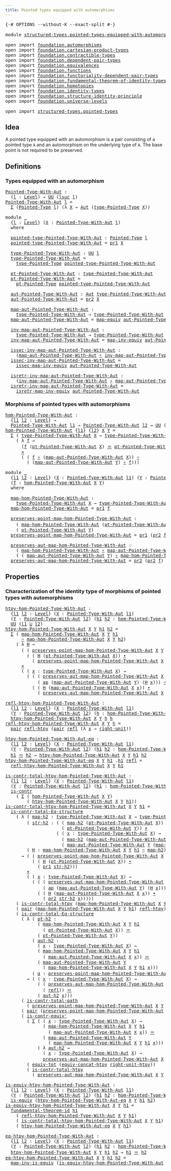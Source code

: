 ```yaml
---
title: Pointed types equipped with automorphisms
---
```


<pre class="Agda"><a id="67" class="Symbol">{-#</a> <a id="71" class="Keyword">OPTIONS</a> <a id="79" class="Pragma">--without-K</a> <a id="91" class="Pragma">--exact-split</a> <a id="105" class="Symbol">#-}</a>

<a id="110" class="Keyword">module</a> <a id="117" href="structured-types.pointed-types-equipped-with-automorphisms.html" class="Module">structured-types.pointed-types-equipped-with-automorphisms</a> <a id="176" class="Keyword">where</a>

<a id="183" class="Keyword">open</a> <a id="188" class="Keyword">import</a> <a id="195" href="foundation.automorphisms.html" class="Module">foundation.automorphisms</a>
<a id="220" class="Keyword">open</a> <a id="225" class="Keyword">import</a> <a id="232" href="foundation.cartesian-product-types.html" class="Module">foundation.cartesian-product-types</a>
<a id="267" class="Keyword">open</a> <a id="272" class="Keyword">import</a> <a id="279" href="foundation.contractible-types.html" class="Module">foundation.contractible-types</a>
<a id="309" class="Keyword">open</a> <a id="314" class="Keyword">import</a> <a id="321" href="foundation.dependent-pair-types.html" class="Module">foundation.dependent-pair-types</a>
<a id="353" class="Keyword">open</a> <a id="358" class="Keyword">import</a> <a id="365" href="foundation.equivalences.html" class="Module">foundation.equivalences</a>
<a id="389" class="Keyword">open</a> <a id="394" class="Keyword">import</a> <a id="401" href="foundation.functions.html" class="Module">foundation.functions</a>
<a id="422" class="Keyword">open</a> <a id="427" class="Keyword">import</a> <a id="434" href="foundation.functoriality-dependent-pair-types.html" class="Module">foundation.functoriality-dependent-pair-types</a>
<a id="480" class="Keyword">open</a> <a id="485" class="Keyword">import</a> <a id="492" href="foundation.fundamental-theorem-of-identity-types.html" class="Module">foundation.fundamental-theorem-of-identity-types</a>
<a id="541" class="Keyword">open</a> <a id="546" class="Keyword">import</a> <a id="553" href="foundation.homotopies.html" class="Module">foundation.homotopies</a>
<a id="575" class="Keyword">open</a> <a id="580" class="Keyword">import</a> <a id="587" href="foundation.identity-types.html" class="Module">foundation.identity-types</a>
<a id="613" class="Keyword">open</a> <a id="618" class="Keyword">import</a> <a id="625" href="foundation.structure-identity-principle.html" class="Module">foundation.structure-identity-principle</a>
<a id="665" class="Keyword">open</a> <a id="670" class="Keyword">import</a> <a id="677" href="foundation.universe-levels.html" class="Module">foundation.universe-levels</a>

<a id="705" class="Keyword">open</a> <a id="710" class="Keyword">import</a> <a id="717" href="structured-types.pointed-types.html" class="Module">structured-types.pointed-types</a>
</pre>
## Idea

A pointed type equipped with an automorphism is a pair consisting of a pointed type `A` and an automorphism on the underlying type of `A`. The base point is not required to be preserved.

## Definitions

### Types equipped with an automorphism

<pre class="Agda"><a id="Pointed-Type-With-Aut"></a><a id="1015" href="structured-types.pointed-types-equipped-with-automorphisms.html#1015" class="Function">Pointed-Type-With-Aut</a> <a id="1037" class="Symbol">:</a>
  <a id="1041" class="Symbol">(</a><a id="1042" href="structured-types.pointed-types-equipped-with-automorphisms.html#1042" class="Bound">l</a> <a id="1044" class="Symbol">:</a> <a id="1046" href="Agda.Primitive.html#597" class="Postulate">Level</a><a id="1051" class="Symbol">)</a> <a id="1053" class="Symbol">→</a> <a id="1055" href="foundation-core.universe-levels.html#235" class="Primitive">UU</a> <a id="1058" class="Symbol">(</a><a id="1059" href="Agda.Primitive.html#780" class="Primitive">lsuc</a> <a id="1064" href="structured-types.pointed-types-equipped-with-automorphisms.html#1042" class="Bound">l</a><a id="1065" class="Symbol">)</a>
<a id="1067" href="structured-types.pointed-types-equipped-with-automorphisms.html#1015" class="Function">Pointed-Type-With-Aut</a> <a id="1089" href="structured-types.pointed-types-equipped-with-automorphisms.html#1089" class="Bound">l</a> <a id="1091" class="Symbol">=</a>
  <a id="1095" href="foundation-core.dependent-pair-types.html#515" class="Record">Σ</a> <a id="1097" class="Symbol">(</a><a id="1098" href="structured-types.pointed-types.html#383" class="Function">Pointed-Type</a> <a id="1111" href="structured-types.pointed-types-equipped-with-automorphisms.html#1089" class="Bound">l</a><a id="1112" class="Symbol">)</a> <a id="1114" class="Symbol">(λ</a> <a id="1117" href="structured-types.pointed-types-equipped-with-automorphisms.html#1117" class="Bound">X</a> <a id="1119" class="Symbol">→</a> <a id="1121" href="foundation.automorphisms.html#1297" class="Function">Aut</a> <a id="1125" class="Symbol">(</a><a id="1126" href="structured-types.pointed-types.html#518" class="Function">type-Pointed-Type</a> <a id="1144" href="structured-types.pointed-types-equipped-with-automorphisms.html#1117" class="Bound">X</a><a id="1145" class="Symbol">))</a>

<a id="1149" class="Keyword">module</a> <a id="1156" href="structured-types.pointed-types-equipped-with-automorphisms.html#1156" class="Module">_</a>
  <a id="1160" class="Symbol">{</a><a id="1161" href="structured-types.pointed-types-equipped-with-automorphisms.html#1161" class="Bound">l</a> <a id="1163" class="Symbol">:</a> <a id="1165" href="Agda.Primitive.html#597" class="Postulate">Level</a><a id="1170" class="Symbol">}</a> <a id="1172" class="Symbol">(</a><a id="1173" href="structured-types.pointed-types-equipped-with-automorphisms.html#1173" class="Bound">X</a> <a id="1175" class="Symbol">:</a> <a id="1177" href="structured-types.pointed-types-equipped-with-automorphisms.html#1015" class="Function">Pointed-Type-With-Aut</a> <a id="1199" href="structured-types.pointed-types-equipped-with-automorphisms.html#1161" class="Bound">l</a><a id="1200" class="Symbol">)</a>
  <a id="1204" class="Keyword">where</a>

  <a id="1213" href="structured-types.pointed-types-equipped-with-automorphisms.html#1213" class="Function">pointed-type-Pointed-Type-With-Aut</a> <a id="1248" class="Symbol">:</a> <a id="1250" href="structured-types.pointed-types.html#383" class="Function">Pointed-Type</a> <a id="1263" href="structured-types.pointed-types-equipped-with-automorphisms.html#1161" class="Bound">l</a>
  <a id="1267" href="structured-types.pointed-types-equipped-with-automorphisms.html#1213" class="Function">pointed-type-Pointed-Type-With-Aut</a> <a id="1302" class="Symbol">=</a> <a id="1304" href="foundation-core.dependent-pair-types.html#605" class="Field">pr1</a> <a id="1308" href="structured-types.pointed-types-equipped-with-automorphisms.html#1173" class="Bound">X</a>

  <a id="1313" href="structured-types.pointed-types-equipped-with-automorphisms.html#1313" class="Function">type-Pointed-Type-With-Aut</a> <a id="1340" class="Symbol">:</a> <a id="1342" href="foundation-core.universe-levels.html#235" class="Primitive">UU</a> <a id="1345" href="structured-types.pointed-types-equipped-with-automorphisms.html#1161" class="Bound">l</a>
  <a id="1349" href="structured-types.pointed-types-equipped-with-automorphisms.html#1313" class="Function">type-Pointed-Type-With-Aut</a> <a id="1376" class="Symbol">=</a>
    <a id="1382" href="structured-types.pointed-types.html#518" class="Function">type-Pointed-Type</a> <a id="1400" href="structured-types.pointed-types-equipped-with-automorphisms.html#1213" class="Function">pointed-type-Pointed-Type-With-Aut</a>

  <a id="1438" href="structured-types.pointed-types-equipped-with-automorphisms.html#1438" class="Function">pt-Pointed-Type-With-Aut</a> <a id="1463" class="Symbol">:</a> <a id="1465" href="structured-types.pointed-types-equipped-with-automorphisms.html#1313" class="Function">type-Pointed-Type-With-Aut</a>
  <a id="1494" href="structured-types.pointed-types-equipped-with-automorphisms.html#1438" class="Function">pt-Pointed-Type-With-Aut</a> <a id="1519" class="Symbol">=</a>
    <a id="1525" href="structured-types.pointed-types.html#576" class="Function">pt-Pointed-Type</a> <a id="1541" href="structured-types.pointed-types-equipped-with-automorphisms.html#1213" class="Function">pointed-type-Pointed-Type-With-Aut</a>

  <a id="1579" href="structured-types.pointed-types-equipped-with-automorphisms.html#1579" class="Function">aut-Pointed-Type-With-Aut</a> <a id="1605" class="Symbol">:</a> <a id="1607" href="foundation.automorphisms.html#1297" class="Function">Aut</a> <a id="1611" href="structured-types.pointed-types-equipped-with-automorphisms.html#1313" class="Function">type-Pointed-Type-With-Aut</a>
  <a id="1640" href="structured-types.pointed-types-equipped-with-automorphisms.html#1579" class="Function">aut-Pointed-Type-With-Aut</a> <a id="1666" class="Symbol">=</a> <a id="1668" href="foundation-core.dependent-pair-types.html#617" class="Field">pr2</a> <a id="1672" href="structured-types.pointed-types-equipped-with-automorphisms.html#1173" class="Bound">X</a>

  <a id="1677" href="structured-types.pointed-types-equipped-with-automorphisms.html#1677" class="Function">map-aut-Pointed-Type-With-Aut</a> <a id="1707" class="Symbol">:</a>
    <a id="1713" href="structured-types.pointed-types-equipped-with-automorphisms.html#1313" class="Function">type-Pointed-Type-With-Aut</a> <a id="1740" class="Symbol">→</a> <a id="1742" href="structured-types.pointed-types-equipped-with-automorphisms.html#1313" class="Function">type-Pointed-Type-With-Aut</a>
  <a id="1771" href="structured-types.pointed-types-equipped-with-automorphisms.html#1677" class="Function">map-aut-Pointed-Type-With-Aut</a> <a id="1801" class="Symbol">=</a> <a id="1803" href="foundation-core.equivalences.html#1821" class="Function">map-equiv</a> <a id="1813" href="structured-types.pointed-types-equipped-with-automorphisms.html#1579" class="Function">aut-Pointed-Type-With-Aut</a>

  <a id="1842" href="structured-types.pointed-types-equipped-with-automorphisms.html#1842" class="Function">inv-map-aut-Pointed-Type-With-Aut</a> <a id="1876" class="Symbol">:</a>
    <a id="1882" href="structured-types.pointed-types-equipped-with-automorphisms.html#1313" class="Function">type-Pointed-Type-With-Aut</a> <a id="1909" class="Symbol">→</a> <a id="1911" href="structured-types.pointed-types-equipped-with-automorphisms.html#1313" class="Function">type-Pointed-Type-With-Aut</a>
  <a id="1940" href="structured-types.pointed-types-equipped-with-automorphisms.html#1842" class="Function">inv-map-aut-Pointed-Type-With-Aut</a> <a id="1974" class="Symbol">=</a> <a id="1976" href="foundation-core.equivalences.html#5036" class="Function">map-inv-equiv</a> <a id="1990" href="structured-types.pointed-types-equipped-with-automorphisms.html#1579" class="Function">aut-Pointed-Type-With-Aut</a>

  <a id="2019" href="structured-types.pointed-types-equipped-with-automorphisms.html#2019" class="Function">issec-inv-map-aut-Pointed-Type-With-Aut</a> <a id="2059" class="Symbol">:</a>
    <a id="2065" class="Symbol">(</a><a id="2066" href="structured-types.pointed-types-equipped-with-automorphisms.html#1677" class="Function">map-aut-Pointed-Type-With-Aut</a> <a id="2096" href="foundation-core.functions.html#420" class="Function Operator">∘</a> <a id="2098" href="structured-types.pointed-types-equipped-with-automorphisms.html#1842" class="Function">inv-map-aut-Pointed-Type-With-Aut</a><a id="2131" class="Symbol">)</a> <a id="2133" href="foundation-core.homotopies.html#627" class="Function Operator">~</a> <a id="2135" href="foundation-core.functions.html#322" class="Function">id</a>
  <a id="2140" href="structured-types.pointed-types-equipped-with-automorphisms.html#2019" class="Function">issec-inv-map-aut-Pointed-Type-With-Aut</a> <a id="2180" class="Symbol">=</a>
    <a id="2186" href="foundation-core.equivalences.html#5119" class="Function">issec-map-inv-equiv</a> <a id="2206" href="structured-types.pointed-types-equipped-with-automorphisms.html#1579" class="Function">aut-Pointed-Type-With-Aut</a>

  <a id="2235" href="structured-types.pointed-types-equipped-with-automorphisms.html#2235" class="Function">isretr-inv-map-aut-Pointed-Type-With-Aut</a> <a id="2276" class="Symbol">:</a>
    <a id="2282" class="Symbol">(</a><a id="2283" href="structured-types.pointed-types-equipped-with-automorphisms.html#1842" class="Function">inv-map-aut-Pointed-Type-With-Aut</a> <a id="2317" href="foundation-core.functions.html#420" class="Function Operator">∘</a> <a id="2319" href="structured-types.pointed-types-equipped-with-automorphisms.html#1677" class="Function">map-aut-Pointed-Type-With-Aut</a><a id="2348" class="Symbol">)</a> <a id="2350" href="foundation-core.homotopies.html#627" class="Function Operator">~</a> <a id="2352" href="foundation-core.functions.html#322" class="Function">id</a>
  <a id="2357" href="structured-types.pointed-types-equipped-with-automorphisms.html#2235" class="Function">isretr-inv-map-aut-Pointed-Type-With-Aut</a> <a id="2398" class="Symbol">=</a>
    <a id="2404" href="foundation-core.equivalences.html#5251" class="Function">isretr-map-inv-equiv</a> <a id="2425" href="structured-types.pointed-types-equipped-with-automorphisms.html#1579" class="Function">aut-Pointed-Type-With-Aut</a>
</pre>
### Morphisms of pointed types with automorphisms

<pre class="Agda"><a id="hom-Pointed-Type-With-Aut"></a><a id="2515" href="structured-types.pointed-types-equipped-with-automorphisms.html#2515" class="Function">hom-Pointed-Type-With-Aut</a> <a id="2541" class="Symbol">:</a>
  <a id="2545" class="Symbol">{</a><a id="2546" href="structured-types.pointed-types-equipped-with-automorphisms.html#2546" class="Bound">l1</a> <a id="2549" href="structured-types.pointed-types-equipped-with-automorphisms.html#2549" class="Bound">l2</a> <a id="2552" class="Symbol">:</a> <a id="2554" href="Agda.Primitive.html#597" class="Postulate">Level</a><a id="2559" class="Symbol">}</a> <a id="2561" class="Symbol">→</a>
  <a id="2565" href="structured-types.pointed-types-equipped-with-automorphisms.html#1015" class="Function">Pointed-Type-With-Aut</a> <a id="2587" href="structured-types.pointed-types-equipped-with-automorphisms.html#2546" class="Bound">l1</a> <a id="2590" class="Symbol">→</a> <a id="2592" href="structured-types.pointed-types-equipped-with-automorphisms.html#1015" class="Function">Pointed-Type-With-Aut</a> <a id="2614" href="structured-types.pointed-types-equipped-with-automorphisms.html#2549" class="Bound">l2</a> <a id="2617" class="Symbol">→</a> <a id="2619" href="foundation-core.universe-levels.html#235" class="Primitive">UU</a> <a id="2622" class="Symbol">(</a><a id="2623" href="structured-types.pointed-types-equipped-with-automorphisms.html#2546" class="Bound">l1</a> <a id="2626" href="Agda.Primitive.html#810" class="Primitive Operator">⊔</a> <a id="2628" href="structured-types.pointed-types-equipped-with-automorphisms.html#2549" class="Bound">l2</a><a id="2630" class="Symbol">)</a>
<a id="2632" href="structured-types.pointed-types-equipped-with-automorphisms.html#2515" class="Function">hom-Pointed-Type-With-Aut</a> <a id="2658" class="Symbol">{</a><a id="2659" href="structured-types.pointed-types-equipped-with-automorphisms.html#2659" class="Bound">l1</a><a id="2661" class="Symbol">}</a> <a id="2663" class="Symbol">{</a><a id="2664" href="structured-types.pointed-types-equipped-with-automorphisms.html#2664" class="Bound">l2</a><a id="2666" class="Symbol">}</a> <a id="2668" href="structured-types.pointed-types-equipped-with-automorphisms.html#2668" class="Bound">X</a> <a id="2670" href="structured-types.pointed-types-equipped-with-automorphisms.html#2670" class="Bound">Y</a> <a id="2672" class="Symbol">=</a>
  <a id="2676" href="foundation-core.dependent-pair-types.html#515" class="Record">Σ</a> <a id="2678" class="Symbol">(</a> <a id="2680" href="structured-types.pointed-types-equipped-with-automorphisms.html#1313" class="Function">type-Pointed-Type-With-Aut</a> <a id="2707" href="structured-types.pointed-types-equipped-with-automorphisms.html#2668" class="Bound">X</a> <a id="2709" class="Symbol">→</a> <a id="2711" href="structured-types.pointed-types-equipped-with-automorphisms.html#1313" class="Function">type-Pointed-Type-With-Aut</a> <a id="2738" href="structured-types.pointed-types-equipped-with-automorphisms.html#2670" class="Bound">Y</a><a id="2739" class="Symbol">)</a>
    <a id="2745" class="Symbol">(</a> <a id="2747" class="Symbol">λ</a> <a id="2749" href="structured-types.pointed-types-equipped-with-automorphisms.html#2749" class="Bound">f</a> <a id="2751" class="Symbol">→</a>
      <a id="2759" class="Symbol">(</a><a id="2760" href="structured-types.pointed-types-equipped-with-automorphisms.html#2749" class="Bound">f</a> <a id="2762" class="Symbol">(</a><a id="2763" href="structured-types.pointed-types-equipped-with-automorphisms.html#1438" class="Function">pt-Pointed-Type-With-Aut</a> <a id="2788" href="structured-types.pointed-types-equipped-with-automorphisms.html#2668" class="Bound">X</a><a id="2789" class="Symbol">)</a> <a id="2791" href="foundation-core.identity-types.html#1865" class="Function Operator">＝</a> <a id="2793" href="structured-types.pointed-types-equipped-with-automorphisms.html#1438" class="Function">pt-Pointed-Type-With-Aut</a> <a id="2818" href="structured-types.pointed-types-equipped-with-automorphisms.html#2670" class="Bound">Y</a><a id="2819" class="Symbol">)</a>
      <a id="2827" href="foundation-core.cartesian-product-types.html#590" class="Function Operator">×</a>
      <a id="2835" class="Symbol">(</a> <a id="2837" class="Symbol">(</a> <a id="2839" href="structured-types.pointed-types-equipped-with-automorphisms.html#2749" class="Bound">f</a> <a id="2841" href="foundation-core.functions.html#420" class="Function Operator">∘</a> <a id="2843" class="Symbol">(</a><a id="2844" href="structured-types.pointed-types-equipped-with-automorphisms.html#1677" class="Function">map-aut-Pointed-Type-With-Aut</a> <a id="2874" href="structured-types.pointed-types-equipped-with-automorphisms.html#2668" class="Bound">X</a><a id="2875" class="Symbol">))</a> <a id="2878" href="foundation-core.homotopies.html#627" class="Function Operator">~</a>
        <a id="2888" class="Symbol">(</a> <a id="2890" class="Symbol">(</a><a id="2891" href="structured-types.pointed-types-equipped-with-automorphisms.html#1677" class="Function">map-aut-Pointed-Type-With-Aut</a> <a id="2921" href="structured-types.pointed-types-equipped-with-automorphisms.html#2670" class="Bound">Y</a><a id="2922" class="Symbol">)</a> <a id="2924" href="foundation-core.functions.html#420" class="Function Operator">∘</a> <a id="2926" href="structured-types.pointed-types-equipped-with-automorphisms.html#2749" class="Bound">f</a><a id="2927" class="Symbol">)))</a>

<a id="2932" class="Keyword">module</a> <a id="2939" href="structured-types.pointed-types-equipped-with-automorphisms.html#2939" class="Module">_</a>
  <a id="2943" class="Symbol">{</a><a id="2944" href="structured-types.pointed-types-equipped-with-automorphisms.html#2944" class="Bound">l1</a> <a id="2947" href="structured-types.pointed-types-equipped-with-automorphisms.html#2947" class="Bound">l2</a> <a id="2950" class="Symbol">:</a> <a id="2952" href="Agda.Primitive.html#597" class="Postulate">Level</a><a id="2957" class="Symbol">}</a> <a id="2959" class="Symbol">(</a><a id="2960" href="structured-types.pointed-types-equipped-with-automorphisms.html#2960" class="Bound">X</a> <a id="2962" class="Symbol">:</a> <a id="2964" href="structured-types.pointed-types-equipped-with-automorphisms.html#1015" class="Function">Pointed-Type-With-Aut</a> <a id="2986" href="structured-types.pointed-types-equipped-with-automorphisms.html#2944" class="Bound">l1</a><a id="2988" class="Symbol">)</a> <a id="2990" class="Symbol">(</a><a id="2991" href="structured-types.pointed-types-equipped-with-automorphisms.html#2991" class="Bound">Y</a> <a id="2993" class="Symbol">:</a> <a id="2995" href="structured-types.pointed-types-equipped-with-automorphisms.html#1015" class="Function">Pointed-Type-With-Aut</a> <a id="3017" href="structured-types.pointed-types-equipped-with-automorphisms.html#2947" class="Bound">l2</a><a id="3019" class="Symbol">)</a>
  <a id="3023" class="Symbol">(</a><a id="3024" href="structured-types.pointed-types-equipped-with-automorphisms.html#3024" class="Bound">f</a> <a id="3026" class="Symbol">:</a> <a id="3028" href="structured-types.pointed-types-equipped-with-automorphisms.html#2515" class="Function">hom-Pointed-Type-With-Aut</a> <a id="3054" href="structured-types.pointed-types-equipped-with-automorphisms.html#2960" class="Bound">X</a> <a id="3056" href="structured-types.pointed-types-equipped-with-automorphisms.html#2991" class="Bound">Y</a><a id="3057" class="Symbol">)</a>
  <a id="3061" class="Keyword">where</a>

  <a id="3070" href="structured-types.pointed-types-equipped-with-automorphisms.html#3070" class="Function">map-hom-Pointed-Type-With-Aut</a> <a id="3100" class="Symbol">:</a>
    <a id="3106" href="structured-types.pointed-types-equipped-with-automorphisms.html#1313" class="Function">type-Pointed-Type-With-Aut</a> <a id="3133" href="structured-types.pointed-types-equipped-with-automorphisms.html#2960" class="Bound">X</a> <a id="3135" class="Symbol">→</a> <a id="3137" href="structured-types.pointed-types-equipped-with-automorphisms.html#1313" class="Function">type-Pointed-Type-With-Aut</a> <a id="3164" href="structured-types.pointed-types-equipped-with-automorphisms.html#2991" class="Bound">Y</a>
  <a id="3168" href="structured-types.pointed-types-equipped-with-automorphisms.html#3070" class="Function">map-hom-Pointed-Type-With-Aut</a> <a id="3198" class="Symbol">=</a> <a id="3200" href="foundation-core.dependent-pair-types.html#605" class="Field">pr1</a> <a id="3204" href="structured-types.pointed-types-equipped-with-automorphisms.html#3024" class="Bound">f</a>

  <a id="3209" href="structured-types.pointed-types-equipped-with-automorphisms.html#3209" class="Function">preserves-point-map-hom-Pointed-Type-With-Aut</a> <a id="3255" class="Symbol">:</a>
    <a id="3261" class="Symbol">(</a> <a id="3263" href="structured-types.pointed-types-equipped-with-automorphisms.html#3070" class="Function">map-hom-Pointed-Type-With-Aut</a> <a id="3293" class="Symbol">(</a><a id="3294" href="structured-types.pointed-types-equipped-with-automorphisms.html#1438" class="Function">pt-Pointed-Type-With-Aut</a> <a id="3319" href="structured-types.pointed-types-equipped-with-automorphisms.html#2960" class="Bound">X</a><a id="3320" class="Symbol">))</a> <a id="3323" href="foundation-core.identity-types.html#1865" class="Function Operator">＝</a>
    <a id="3329" class="Symbol">(</a> <a id="3331" href="structured-types.pointed-types-equipped-with-automorphisms.html#1438" class="Function">pt-Pointed-Type-With-Aut</a> <a id="3356" href="structured-types.pointed-types-equipped-with-automorphisms.html#2991" class="Bound">Y</a><a id="3357" class="Symbol">)</a>
  <a id="3361" href="structured-types.pointed-types-equipped-with-automorphisms.html#3209" class="Function">preserves-point-map-hom-Pointed-Type-With-Aut</a> <a id="3407" class="Symbol">=</a> <a id="3409" href="foundation-core.dependent-pair-types.html#605" class="Field">pr1</a> <a id="3413" class="Symbol">(</a><a id="3414" href="foundation-core.dependent-pair-types.html#617" class="Field">pr2</a> <a id="3418" href="structured-types.pointed-types-equipped-with-automorphisms.html#3024" class="Bound">f</a><a id="3419" class="Symbol">)</a>

  <a id="3424" href="structured-types.pointed-types-equipped-with-automorphisms.html#3424" class="Function">preserves-aut-map-hom-Pointed-Type-With-Aut</a> <a id="3468" class="Symbol">:</a>
    <a id="3474" class="Symbol">(</a> <a id="3476" href="structured-types.pointed-types-equipped-with-automorphisms.html#3070" class="Function">map-hom-Pointed-Type-With-Aut</a> <a id="3506" href="foundation-core.functions.html#420" class="Function Operator">∘</a> <a id="3508" href="structured-types.pointed-types-equipped-with-automorphisms.html#1677" class="Function">map-aut-Pointed-Type-With-Aut</a> <a id="3538" href="structured-types.pointed-types-equipped-with-automorphisms.html#2960" class="Bound">X</a><a id="3539" class="Symbol">)</a> <a id="3541" href="foundation-core.homotopies.html#627" class="Function Operator">~</a>
    <a id="3547" class="Symbol">(</a> <a id="3549" class="Symbol">(</a> <a id="3551" href="structured-types.pointed-types-equipped-with-automorphisms.html#1677" class="Function">map-aut-Pointed-Type-With-Aut</a> <a id="3581" href="structured-types.pointed-types-equipped-with-automorphisms.html#2991" class="Bound">Y</a><a id="3582" class="Symbol">)</a> <a id="3584" href="foundation-core.functions.html#420" class="Function Operator">∘</a> <a id="3586" href="structured-types.pointed-types-equipped-with-automorphisms.html#3070" class="Function">map-hom-Pointed-Type-With-Aut</a><a id="3615" class="Symbol">)</a>
  <a id="3619" href="structured-types.pointed-types-equipped-with-automorphisms.html#3424" class="Function">preserves-aut-map-hom-Pointed-Type-With-Aut</a> <a id="3663" class="Symbol">=</a> <a id="3665" href="foundation-core.dependent-pair-types.html#617" class="Field">pr2</a> <a id="3669" class="Symbol">(</a><a id="3670" href="foundation-core.dependent-pair-types.html#617" class="Field">pr2</a> <a id="3674" href="structured-types.pointed-types-equipped-with-automorphisms.html#3024" class="Bound">f</a><a id="3675" class="Symbol">)</a>
</pre>
## Properties

### Characterization of the identity type of morphisms of pointed types with automorphisms

<pre class="Agda"><a id="htpy-hom-Pointed-Type-With-Aut"></a><a id="3797" href="structured-types.pointed-types-equipped-with-automorphisms.html#3797" class="Function">htpy-hom-Pointed-Type-With-Aut</a> <a id="3828" class="Symbol">:</a>
  <a id="3832" class="Symbol">{</a><a id="3833" href="structured-types.pointed-types-equipped-with-automorphisms.html#3833" class="Bound">l1</a> <a id="3836" href="structured-types.pointed-types-equipped-with-automorphisms.html#3836" class="Bound">l2</a> <a id="3839" class="Symbol">:</a> <a id="3841" href="Agda.Primitive.html#597" class="Postulate">Level</a><a id="3846" class="Symbol">}</a> <a id="3848" class="Symbol">(</a><a id="3849" href="structured-types.pointed-types-equipped-with-automorphisms.html#3849" class="Bound">X</a> <a id="3851" class="Symbol">:</a> <a id="3853" href="structured-types.pointed-types-equipped-with-automorphisms.html#1015" class="Function">Pointed-Type-With-Aut</a> <a id="3875" href="structured-types.pointed-types-equipped-with-automorphisms.html#3833" class="Bound">l1</a><a id="3877" class="Symbol">)</a>
  <a id="3881" class="Symbol">(</a><a id="3882" href="structured-types.pointed-types-equipped-with-automorphisms.html#3882" class="Bound">Y</a> <a id="3884" class="Symbol">:</a> <a id="3886" href="structured-types.pointed-types-equipped-with-automorphisms.html#1015" class="Function">Pointed-Type-With-Aut</a> <a id="3908" href="structured-types.pointed-types-equipped-with-automorphisms.html#3836" class="Bound">l2</a><a id="3910" class="Symbol">)</a> <a id="3912" class="Symbol">(</a><a id="3913" href="structured-types.pointed-types-equipped-with-automorphisms.html#3913" class="Bound">h1</a> <a id="3916" href="structured-types.pointed-types-equipped-with-automorphisms.html#3916" class="Bound">h2</a> <a id="3919" class="Symbol">:</a> <a id="3921" href="structured-types.pointed-types-equipped-with-automorphisms.html#2515" class="Function">hom-Pointed-Type-With-Aut</a> <a id="3947" href="structured-types.pointed-types-equipped-with-automorphisms.html#3849" class="Bound">X</a> <a id="3949" href="structured-types.pointed-types-equipped-with-automorphisms.html#3882" class="Bound">Y</a><a id="3950" class="Symbol">)</a> <a id="3952" class="Symbol">→</a>
  <a id="3956" href="foundation-core.universe-levels.html#235" class="Primitive">UU</a> <a id="3959" class="Symbol">(</a><a id="3960" href="structured-types.pointed-types-equipped-with-automorphisms.html#3833" class="Bound">l1</a> <a id="3963" href="Agda.Primitive.html#810" class="Primitive Operator">⊔</a> <a id="3965" href="structured-types.pointed-types-equipped-with-automorphisms.html#3836" class="Bound">l2</a><a id="3967" class="Symbol">)</a>
<a id="3969" href="structured-types.pointed-types-equipped-with-automorphisms.html#3797" class="Function">htpy-hom-Pointed-Type-With-Aut</a> <a id="4000" href="structured-types.pointed-types-equipped-with-automorphisms.html#4000" class="Bound">X</a> <a id="4002" href="structured-types.pointed-types-equipped-with-automorphisms.html#4002" class="Bound">Y</a> <a id="4004" href="structured-types.pointed-types-equipped-with-automorphisms.html#4004" class="Bound">h1</a> <a id="4007" href="structured-types.pointed-types-equipped-with-automorphisms.html#4007" class="Bound">h2</a> <a id="4010" class="Symbol">=</a>
  <a id="4014" href="foundation-core.dependent-pair-types.html#515" class="Record">Σ</a> <a id="4016" class="Symbol">(</a> <a id="4018" href="structured-types.pointed-types-equipped-with-automorphisms.html#3070" class="Function">map-hom-Pointed-Type-With-Aut</a> <a id="4048" href="structured-types.pointed-types-equipped-with-automorphisms.html#4000" class="Bound">X</a> <a id="4050" href="structured-types.pointed-types-equipped-with-automorphisms.html#4002" class="Bound">Y</a> <a id="4052" href="structured-types.pointed-types-equipped-with-automorphisms.html#4004" class="Bound">h1</a>
      <a id="4061" href="foundation-core.homotopies.html#627" class="Function Operator">~</a> <a id="4063" href="structured-types.pointed-types-equipped-with-automorphisms.html#3070" class="Function">map-hom-Pointed-Type-With-Aut</a> <a id="4093" href="structured-types.pointed-types-equipped-with-automorphisms.html#4000" class="Bound">X</a> <a id="4095" href="structured-types.pointed-types-equipped-with-automorphisms.html#4002" class="Bound">Y</a> <a id="4097" href="structured-types.pointed-types-equipped-with-automorphisms.html#4007" class="Bound">h2</a><a id="4099" class="Symbol">)</a>
    <a id="4105" class="Symbol">(</a> <a id="4107" class="Symbol">λ</a> <a id="4109" href="structured-types.pointed-types-equipped-with-automorphisms.html#4109" class="Bound">H</a> <a id="4111" class="Symbol">→</a>
      <a id="4119" class="Symbol">(</a> <a id="4121" class="Symbol">(</a> <a id="4123" href="structured-types.pointed-types-equipped-with-automorphisms.html#3209" class="Function">preserves-point-map-hom-Pointed-Type-With-Aut</a> <a id="4169" href="structured-types.pointed-types-equipped-with-automorphisms.html#4000" class="Bound">X</a> <a id="4171" href="structured-types.pointed-types-equipped-with-automorphisms.html#4002" class="Bound">Y</a> <a id="4173" href="structured-types.pointed-types-equipped-with-automorphisms.html#4004" class="Bound">h1</a><a id="4175" class="Symbol">)</a> <a id="4177" href="foundation-core.identity-types.html#1865" class="Function Operator">＝</a>
        <a id="4187" class="Symbol">(</a> <a id="4189" class="Symbol">(</a> <a id="4191" href="structured-types.pointed-types-equipped-with-automorphisms.html#4109" class="Bound">H</a> <a id="4193" class="Symbol">(</a><a id="4194" href="structured-types.pointed-types-equipped-with-automorphisms.html#1438" class="Function">pt-Pointed-Type-With-Aut</a> <a id="4219" href="structured-types.pointed-types-equipped-with-automorphisms.html#4000" class="Bound">X</a><a id="4220" class="Symbol">))</a> <a id="4223" href="foundation-core.identity-types.html#2425" class="Function Operator">∙</a>
          <a id="4235" class="Symbol">(</a> <a id="4237" href="structured-types.pointed-types-equipped-with-automorphisms.html#3209" class="Function">preserves-point-map-hom-Pointed-Type-With-Aut</a> <a id="4283" href="structured-types.pointed-types-equipped-with-automorphisms.html#4000" class="Bound">X</a> <a id="4285" href="structured-types.pointed-types-equipped-with-automorphisms.html#4002" class="Bound">Y</a> <a id="4287" href="structured-types.pointed-types-equipped-with-automorphisms.html#4007" class="Bound">h2</a><a id="4289" class="Symbol">)))</a>
      <a id="4299" href="foundation-core.cartesian-product-types.html#590" class="Function Operator">×</a>
      <a id="4307" class="Symbol">(</a> <a id="4309" class="Symbol">(</a> <a id="4311" href="structured-types.pointed-types-equipped-with-automorphisms.html#4311" class="Bound">x</a> <a id="4313" class="Symbol">:</a> <a id="4315" href="structured-types.pointed-types-equipped-with-automorphisms.html#1313" class="Function">type-Pointed-Type-With-Aut</a> <a id="4342" href="structured-types.pointed-types-equipped-with-automorphisms.html#4000" class="Bound">X</a><a id="4343" class="Symbol">)</a> <a id="4345" class="Symbol">→</a>
        <a id="4355" class="Symbol">(</a> <a id="4357" class="Symbol">(</a> <a id="4359" class="Symbol">(</a> <a id="4361" href="structured-types.pointed-types-equipped-with-automorphisms.html#3424" class="Function">preserves-aut-map-hom-Pointed-Type-With-Aut</a> <a id="4405" href="structured-types.pointed-types-equipped-with-automorphisms.html#4000" class="Bound">X</a> <a id="4407" href="structured-types.pointed-types-equipped-with-automorphisms.html#4002" class="Bound">Y</a> <a id="4409" href="structured-types.pointed-types-equipped-with-automorphisms.html#4004" class="Bound">h1</a> <a id="4412" href="structured-types.pointed-types-equipped-with-automorphisms.html#4311" class="Bound">x</a><a id="4413" class="Symbol">)</a> <a id="4415" href="foundation-core.identity-types.html#2425" class="Function Operator">∙</a>
            <a id="4429" class="Symbol">(</a> <a id="4431" href="foundation-core.identity-types.html#4003" class="Function">ap</a> <a id="4434" class="Symbol">(</a><a id="4435" href="structured-types.pointed-types-equipped-with-automorphisms.html#1677" class="Function">map-aut-Pointed-Type-With-Aut</a> <a id="4465" href="structured-types.pointed-types-equipped-with-automorphisms.html#4002" class="Bound">Y</a><a id="4466" class="Symbol">)</a> <a id="4468" class="Symbol">(</a><a id="4469" href="structured-types.pointed-types-equipped-with-automorphisms.html#4109" class="Bound">H</a> <a id="4471" href="structured-types.pointed-types-equipped-with-automorphisms.html#4311" class="Bound">x</a><a id="4472" class="Symbol">)))</a> <a id="4476" href="foundation-core.identity-types.html#1865" class="Function Operator">＝</a>
          <a id="4488" class="Symbol">(</a> <a id="4490" class="Symbol">(</a> <a id="4492" href="structured-types.pointed-types-equipped-with-automorphisms.html#4109" class="Bound">H</a> <a id="4494" class="Symbol">(</a><a id="4495" href="structured-types.pointed-types-equipped-with-automorphisms.html#1677" class="Function">map-aut-Pointed-Type-With-Aut</a> <a id="4525" href="structured-types.pointed-types-equipped-with-automorphisms.html#4000" class="Bound">X</a> <a id="4527" href="structured-types.pointed-types-equipped-with-automorphisms.html#4311" class="Bound">x</a><a id="4528" class="Symbol">))</a> <a id="4531" href="foundation-core.identity-types.html#2425" class="Function Operator">∙</a>
            <a id="4545" class="Symbol">(</a> <a id="4547" href="structured-types.pointed-types-equipped-with-automorphisms.html#3424" class="Function">preserves-aut-map-hom-Pointed-Type-With-Aut</a> <a id="4591" href="structured-types.pointed-types-equipped-with-automorphisms.html#4000" class="Bound">X</a> <a id="4593" href="structured-types.pointed-types-equipped-with-automorphisms.html#4002" class="Bound">Y</a> <a id="4595" href="structured-types.pointed-types-equipped-with-automorphisms.html#4007" class="Bound">h2</a> <a id="4598" href="structured-types.pointed-types-equipped-with-automorphisms.html#4311" class="Bound">x</a><a id="4599" class="Symbol">)))))</a>

<a id="refl-htpy-hom-Pointed-Type-With-Aut"></a><a id="4606" href="structured-types.pointed-types-equipped-with-automorphisms.html#4606" class="Function">refl-htpy-hom-Pointed-Type-With-Aut</a> <a id="4642" class="Symbol">:</a>
  <a id="4646" class="Symbol">{</a><a id="4647" href="structured-types.pointed-types-equipped-with-automorphisms.html#4647" class="Bound">l1</a> <a id="4650" href="structured-types.pointed-types-equipped-with-automorphisms.html#4650" class="Bound">l2</a> <a id="4653" class="Symbol">:</a> <a id="4655" href="Agda.Primitive.html#597" class="Postulate">Level</a><a id="4660" class="Symbol">}</a> <a id="4662" class="Symbol">(</a><a id="4663" href="structured-types.pointed-types-equipped-with-automorphisms.html#4663" class="Bound">X</a> <a id="4665" class="Symbol">:</a> <a id="4667" href="structured-types.pointed-types-equipped-with-automorphisms.html#1015" class="Function">Pointed-Type-With-Aut</a> <a id="4689" href="structured-types.pointed-types-equipped-with-automorphisms.html#4647" class="Bound">l1</a><a id="4691" class="Symbol">)</a>
  <a id="4695" class="Symbol">(</a><a id="4696" href="structured-types.pointed-types-equipped-with-automorphisms.html#4696" class="Bound">Y</a> <a id="4698" class="Symbol">:</a> <a id="4700" href="structured-types.pointed-types-equipped-with-automorphisms.html#1015" class="Function">Pointed-Type-With-Aut</a> <a id="4722" href="structured-types.pointed-types-equipped-with-automorphisms.html#4650" class="Bound">l2</a><a id="4724" class="Symbol">)</a> <a id="4726" class="Symbol">(</a><a id="4727" href="structured-types.pointed-types-equipped-with-automorphisms.html#4727" class="Bound">h</a> <a id="4729" class="Symbol">:</a> <a id="4731" href="structured-types.pointed-types-equipped-with-automorphisms.html#2515" class="Function">hom-Pointed-Type-With-Aut</a> <a id="4757" href="structured-types.pointed-types-equipped-with-automorphisms.html#4663" class="Bound">X</a> <a id="4759" href="structured-types.pointed-types-equipped-with-automorphisms.html#4696" class="Bound">Y</a><a id="4760" class="Symbol">)</a> <a id="4762" class="Symbol">→</a>
  <a id="4766" href="structured-types.pointed-types-equipped-with-automorphisms.html#3797" class="Function">htpy-hom-Pointed-Type-With-Aut</a> <a id="4797" href="structured-types.pointed-types-equipped-with-automorphisms.html#4663" class="Bound">X</a> <a id="4799" href="structured-types.pointed-types-equipped-with-automorphisms.html#4696" class="Bound">Y</a> <a id="4801" href="structured-types.pointed-types-equipped-with-automorphisms.html#4727" class="Bound">h</a> <a id="4803" href="structured-types.pointed-types-equipped-with-automorphisms.html#4727" class="Bound">h</a>
<a id="4805" href="structured-types.pointed-types-equipped-with-automorphisms.html#4606" class="Function">refl-htpy-hom-Pointed-Type-With-Aut</a> <a id="4841" href="structured-types.pointed-types-equipped-with-automorphisms.html#4841" class="Bound">X</a> <a id="4843" href="structured-types.pointed-types-equipped-with-automorphisms.html#4843" class="Bound">Y</a> <a id="4845" href="structured-types.pointed-types-equipped-with-automorphisms.html#4845" class="Bound">h</a> <a id="4847" class="Symbol">=</a>
  <a id="4851" href="foundation-core.dependent-pair-types.html#588" class="InductiveConstructor">pair</a> <a id="4856" href="foundation-core.homotopies.html#741" class="Function">refl-htpy</a> <a id="4866" class="Symbol">(</a><a id="4867" href="foundation-core.dependent-pair-types.html#588" class="InductiveConstructor">pair</a> <a id="4872" href="foundation-core.identity-types.html#1820" class="InductiveConstructor">refl</a> <a id="4877" class="Symbol">(λ</a> <a id="4880" href="structured-types.pointed-types-equipped-with-automorphisms.html#4880" class="Bound">x</a> <a id="4882" class="Symbol">→</a> <a id="4884" href="foundation-core.identity-types.html#3074" class="Function">right-unit</a><a id="4894" class="Symbol">))</a>

<a id="htpy-hom-Pointed-Type-With-Aut-eq"></a><a id="4898" href="structured-types.pointed-types-equipped-with-automorphisms.html#4898" class="Function">htpy-hom-Pointed-Type-With-Aut-eq</a> <a id="4932" class="Symbol">:</a>
  <a id="4936" class="Symbol">{</a><a id="4937" href="structured-types.pointed-types-equipped-with-automorphisms.html#4937" class="Bound">l1</a> <a id="4940" href="structured-types.pointed-types-equipped-with-automorphisms.html#4940" class="Bound">l2</a> <a id="4943" class="Symbol">:</a> <a id="4945" href="Agda.Primitive.html#597" class="Postulate">Level</a><a id="4950" class="Symbol">}</a> <a id="4952" class="Symbol">(</a><a id="4953" href="structured-types.pointed-types-equipped-with-automorphisms.html#4953" class="Bound">X</a> <a id="4955" class="Symbol">:</a> <a id="4957" href="structured-types.pointed-types-equipped-with-automorphisms.html#1015" class="Function">Pointed-Type-With-Aut</a> <a id="4979" href="structured-types.pointed-types-equipped-with-automorphisms.html#4937" class="Bound">l1</a><a id="4981" class="Symbol">)</a>
  <a id="4985" class="Symbol">(</a><a id="4986" href="structured-types.pointed-types-equipped-with-automorphisms.html#4986" class="Bound">Y</a> <a id="4988" class="Symbol">:</a> <a id="4990" href="structured-types.pointed-types-equipped-with-automorphisms.html#1015" class="Function">Pointed-Type-With-Aut</a> <a id="5012" href="structured-types.pointed-types-equipped-with-automorphisms.html#4940" class="Bound">l2</a><a id="5014" class="Symbol">)</a> <a id="5016" class="Symbol">(</a><a id="5017" href="structured-types.pointed-types-equipped-with-automorphisms.html#5017" class="Bound">h1</a> <a id="5020" href="structured-types.pointed-types-equipped-with-automorphisms.html#5020" class="Bound">h2</a> <a id="5023" class="Symbol">:</a> <a id="5025" href="structured-types.pointed-types-equipped-with-automorphisms.html#2515" class="Function">hom-Pointed-Type-With-Aut</a> <a id="5051" href="structured-types.pointed-types-equipped-with-automorphisms.html#4953" class="Bound">X</a> <a id="5053" href="structured-types.pointed-types-equipped-with-automorphisms.html#4986" class="Bound">Y</a><a id="5054" class="Symbol">)</a> <a id="5056" class="Symbol">→</a>
  <a id="5060" href="structured-types.pointed-types-equipped-with-automorphisms.html#5017" class="Bound">h1</a> <a id="5063" href="foundation-core.identity-types.html#1865" class="Function Operator">＝</a> <a id="5065" href="structured-types.pointed-types-equipped-with-automorphisms.html#5020" class="Bound">h2</a> <a id="5068" class="Symbol">→</a> <a id="5070" href="structured-types.pointed-types-equipped-with-automorphisms.html#3797" class="Function">htpy-hom-Pointed-Type-With-Aut</a> <a id="5101" href="structured-types.pointed-types-equipped-with-automorphisms.html#4953" class="Bound">X</a> <a id="5103" href="structured-types.pointed-types-equipped-with-automorphisms.html#4986" class="Bound">Y</a> <a id="5105" href="structured-types.pointed-types-equipped-with-automorphisms.html#5017" class="Bound">h1</a> <a id="5108" href="structured-types.pointed-types-equipped-with-automorphisms.html#5020" class="Bound">h2</a>
<a id="5111" href="structured-types.pointed-types-equipped-with-automorphisms.html#4898" class="Function">htpy-hom-Pointed-Type-With-Aut-eq</a> <a id="5145" href="structured-types.pointed-types-equipped-with-automorphisms.html#5145" class="Bound">X</a> <a id="5147" href="structured-types.pointed-types-equipped-with-automorphisms.html#5147" class="Bound">Y</a> <a id="5149" href="structured-types.pointed-types-equipped-with-automorphisms.html#5149" class="Bound">h1</a> <a id="5152" class="DottedPattern Symbol">.</a><a id="5153" href="structured-types.pointed-types-equipped-with-automorphisms.html#5149" class="DottedPattern Bound">h1</a> <a id="5156" href="foundation-core.identity-types.html#1820" class="InductiveConstructor">refl</a> <a id="5161" class="Symbol">=</a>
  <a id="5165" href="structured-types.pointed-types-equipped-with-automorphisms.html#4606" class="Function">refl-htpy-hom-Pointed-Type-With-Aut</a> <a id="5201" href="structured-types.pointed-types-equipped-with-automorphisms.html#5145" class="Bound">X</a> <a id="5203" href="structured-types.pointed-types-equipped-with-automorphisms.html#5147" class="Bound">Y</a> <a id="5205" href="structured-types.pointed-types-equipped-with-automorphisms.html#5149" class="Bound">h1</a>

<a id="is-contr-total-htpy-hom-Pointed-Type-With-Aut"></a><a id="5209" href="structured-types.pointed-types-equipped-with-automorphisms.html#5209" class="Function">is-contr-total-htpy-hom-Pointed-Type-With-Aut</a> <a id="5255" class="Symbol">:</a>
  <a id="5259" class="Symbol">{</a><a id="5260" href="structured-types.pointed-types-equipped-with-automorphisms.html#5260" class="Bound">l1</a> <a id="5263" href="structured-types.pointed-types-equipped-with-automorphisms.html#5263" class="Bound">l2</a> <a id="5266" class="Symbol">:</a> <a id="5268" href="Agda.Primitive.html#597" class="Postulate">Level</a><a id="5273" class="Symbol">}</a> <a id="5275" class="Symbol">(</a><a id="5276" href="structured-types.pointed-types-equipped-with-automorphisms.html#5276" class="Bound">X</a> <a id="5278" class="Symbol">:</a> <a id="5280" href="structured-types.pointed-types-equipped-with-automorphisms.html#1015" class="Function">Pointed-Type-With-Aut</a> <a id="5302" href="structured-types.pointed-types-equipped-with-automorphisms.html#5260" class="Bound">l1</a><a id="5304" class="Symbol">)</a>
  <a id="5308" class="Symbol">(</a><a id="5309" href="structured-types.pointed-types-equipped-with-automorphisms.html#5309" class="Bound">Y</a> <a id="5311" class="Symbol">:</a> <a id="5313" href="structured-types.pointed-types-equipped-with-automorphisms.html#1015" class="Function">Pointed-Type-With-Aut</a> <a id="5335" href="structured-types.pointed-types-equipped-with-automorphisms.html#5263" class="Bound">l2</a><a id="5337" class="Symbol">)</a> <a id="5339" class="Symbol">(</a><a id="5340" href="structured-types.pointed-types-equipped-with-automorphisms.html#5340" class="Bound">h1</a> <a id="5343" class="Symbol">:</a> <a id="5345" href="structured-types.pointed-types-equipped-with-automorphisms.html#2515" class="Function">hom-Pointed-Type-With-Aut</a> <a id="5371" href="structured-types.pointed-types-equipped-with-automorphisms.html#5276" class="Bound">X</a> <a id="5373" href="structured-types.pointed-types-equipped-with-automorphisms.html#5309" class="Bound">Y</a><a id="5374" class="Symbol">)</a> <a id="5376" class="Symbol">→</a>
  <a id="5380" href="foundation-core.contractible-types.html#1006" class="Function">is-contr</a>
    <a id="5393" class="Symbol">(</a> <a id="5395" href="foundation-core.dependent-pair-types.html#515" class="Record">Σ</a> <a id="5397" class="Symbol">(</a> <a id="5399" href="structured-types.pointed-types-equipped-with-automorphisms.html#2515" class="Function">hom-Pointed-Type-With-Aut</a> <a id="5425" href="structured-types.pointed-types-equipped-with-automorphisms.html#5276" class="Bound">X</a> <a id="5427" href="structured-types.pointed-types-equipped-with-automorphisms.html#5309" class="Bound">Y</a><a id="5428" class="Symbol">)</a>
        <a id="5438" class="Symbol">(</a> <a id="5440" href="structured-types.pointed-types-equipped-with-automorphisms.html#3797" class="Function">htpy-hom-Pointed-Type-With-Aut</a> <a id="5471" href="structured-types.pointed-types-equipped-with-automorphisms.html#5276" class="Bound">X</a> <a id="5473" href="structured-types.pointed-types-equipped-with-automorphisms.html#5309" class="Bound">Y</a> <a id="5475" href="structured-types.pointed-types-equipped-with-automorphisms.html#5340" class="Bound">h1</a><a id="5477" class="Symbol">))</a>
<a id="5480" href="structured-types.pointed-types-equipped-with-automorphisms.html#5209" class="Function">is-contr-total-htpy-hom-Pointed-Type-With-Aut</a> <a id="5526" href="structured-types.pointed-types-equipped-with-automorphisms.html#5526" class="Bound">X</a> <a id="5528" href="structured-types.pointed-types-equipped-with-automorphisms.html#5528" class="Bound">Y</a> <a id="5530" href="structured-types.pointed-types-equipped-with-automorphisms.html#5530" class="Bound">h1</a> <a id="5533" class="Symbol">=</a>
  <a id="5537" href="foundation.structure-identity-principle.html#1355" class="Function">is-contr-total-Eq-structure</a>
    <a id="5569" class="Symbol">(</a> <a id="5571" class="Symbol">λ</a> <a id="5573" class="Symbol">(</a> <a id="5575" href="structured-types.pointed-types-equipped-with-automorphisms.html#5575" class="Bound">map-h2</a> <a id="5582" class="Symbol">:</a> <a id="5584" href="structured-types.pointed-types-equipped-with-automorphisms.html#1313" class="Function">type-Pointed-Type-With-Aut</a> <a id="5611" href="structured-types.pointed-types-equipped-with-automorphisms.html#5526" class="Bound">X</a> <a id="5613" class="Symbol">→</a> <a id="5615" href="structured-types.pointed-types-equipped-with-automorphisms.html#1313" class="Function">type-Pointed-Type-With-Aut</a> <a id="5642" href="structured-types.pointed-types-equipped-with-automorphisms.html#5528" class="Bound">Y</a><a id="5643" class="Symbol">)</a>
        <a id="5653" class="Symbol">(</a> <a id="5655" href="structured-types.pointed-types-equipped-with-automorphisms.html#5655" class="Bound">str-h2</a> <a id="5662" class="Symbol">:</a> <a id="5664" class="Symbol">(</a> <a id="5666" class="Symbol">(</a> <a id="5668" href="structured-types.pointed-types-equipped-with-automorphisms.html#5575" class="Bound">map-h2</a> <a id="5675" class="Symbol">(</a><a id="5676" href="structured-types.pointed-types-equipped-with-automorphisms.html#1438" class="Function">pt-Pointed-Type-With-Aut</a> <a id="5701" href="structured-types.pointed-types-equipped-with-automorphisms.html#5526" class="Bound">X</a><a id="5702" class="Symbol">))</a> <a id="5705" href="foundation-core.identity-types.html#1865" class="Function Operator">＝</a>
                     <a id="5728" class="Symbol">(</a> <a id="5730" href="structured-types.pointed-types-equipped-with-automorphisms.html#1438" class="Function">pt-Pointed-Type-With-Aut</a> <a id="5755" href="structured-types.pointed-types-equipped-with-automorphisms.html#5528" class="Bound">Y</a><a id="5756" class="Symbol">))</a> <a id="5759" href="foundation-core.cartesian-product-types.html#590" class="Function Operator">×</a>
                   <a id="5780" class="Symbol">(</a> <a id="5782" class="Symbol">(</a> <a id="5784" href="structured-types.pointed-types-equipped-with-automorphisms.html#5784" class="Bound">x</a> <a id="5786" class="Symbol">:</a> <a id="5788" href="structured-types.pointed-types-equipped-with-automorphisms.html#1313" class="Function">type-Pointed-Type-With-Aut</a> <a id="5815" href="structured-types.pointed-types-equipped-with-automorphisms.html#5526" class="Bound">X</a><a id="5816" class="Symbol">)</a> <a id="5818" class="Symbol">→</a>
                     <a id="5841" class="Symbol">(</a> <a id="5843" href="structured-types.pointed-types-equipped-with-automorphisms.html#5575" class="Bound">map-h2</a> <a id="5850" class="Symbol">(</a><a id="5851" href="structured-types.pointed-types-equipped-with-automorphisms.html#1677" class="Function">map-aut-Pointed-Type-With-Aut</a> <a id="5881" href="structured-types.pointed-types-equipped-with-automorphisms.html#5526" class="Bound">X</a> <a id="5883" href="structured-types.pointed-types-equipped-with-automorphisms.html#5784" class="Bound">x</a><a id="5884" class="Symbol">))</a> <a id="5887" href="foundation-core.identity-types.html#1865" class="Function Operator">＝</a>
                     <a id="5910" class="Symbol">(</a> <a id="5912" href="structured-types.pointed-types-equipped-with-automorphisms.html#1677" class="Function">map-aut-Pointed-Type-With-Aut</a> <a id="5942" href="structured-types.pointed-types-equipped-with-automorphisms.html#5528" class="Bound">Y</a> <a id="5944" class="Symbol">(</a><a id="5945" href="structured-types.pointed-types-equipped-with-automorphisms.html#5575" class="Bound">map-h2</a> <a id="5952" href="structured-types.pointed-types-equipped-with-automorphisms.html#5784" class="Bound">x</a><a id="5953" class="Symbol">))))</a>
        <a id="5966" class="Symbol">(</a> <a id="5968" href="structured-types.pointed-types-equipped-with-automorphisms.html#5968" class="Bound">H</a> <a id="5970" class="Symbol">:</a> <a id="5972" href="structured-types.pointed-types-equipped-with-automorphisms.html#3070" class="Function">map-hom-Pointed-Type-With-Aut</a> <a id="6002" href="structured-types.pointed-types-equipped-with-automorphisms.html#5526" class="Bound">X</a> <a id="6004" href="structured-types.pointed-types-equipped-with-automorphisms.html#5528" class="Bound">Y</a> <a id="6006" href="structured-types.pointed-types-equipped-with-automorphisms.html#5530" class="Bound">h1</a> <a id="6009" href="foundation-core.homotopies.html#627" class="Function Operator">~</a> <a id="6011" href="structured-types.pointed-types-equipped-with-automorphisms.html#5575" class="Bound">map-h2</a><a id="6017" class="Symbol">)</a>
      <a id="6025" class="Symbol">→</a> <a id="6027" class="Symbol">(</a> <a id="6029" class="Symbol">(</a> <a id="6031" href="structured-types.pointed-types-equipped-with-automorphisms.html#3209" class="Function">preserves-point-map-hom-Pointed-Type-With-Aut</a> <a id="6077" href="structured-types.pointed-types-equipped-with-automorphisms.html#5526" class="Bound">X</a> <a id="6079" href="structured-types.pointed-types-equipped-with-automorphisms.html#5528" class="Bound">Y</a> <a id="6081" href="structured-types.pointed-types-equipped-with-automorphisms.html#5530" class="Bound">h1</a><a id="6083" class="Symbol">)</a> <a id="6085" href="foundation-core.identity-types.html#1865" class="Function Operator">＝</a>
          <a id="6097" class="Symbol">(</a> <a id="6099" class="Symbol">(</a> <a id="6101" href="structured-types.pointed-types-equipped-with-automorphisms.html#5968" class="Bound">H</a> <a id="6103" class="Symbol">(</a><a id="6104" href="structured-types.pointed-types-equipped-with-automorphisms.html#1438" class="Function">pt-Pointed-Type-With-Aut</a> <a id="6129" href="structured-types.pointed-types-equipped-with-automorphisms.html#5526" class="Bound">X</a><a id="6130" class="Symbol">))</a> <a id="6133" href="foundation-core.identity-types.html#2425" class="Function Operator">∙</a>
            <a id="6147" class="Symbol">(</a> <a id="6149" href="foundation-core.dependent-pair-types.html#605" class="Field">pr1</a> <a id="6153" href="structured-types.pointed-types-equipped-with-automorphisms.html#5655" class="Bound">str-h2</a><a id="6159" class="Symbol">)))</a>
        <a id="6171" href="foundation-core.cartesian-product-types.html#590" class="Function Operator">×</a>
        <a id="6181" class="Symbol">(</a> <a id="6183" class="Symbol">(</a> <a id="6185" href="structured-types.pointed-types-equipped-with-automorphisms.html#6185" class="Bound">x</a> <a id="6187" class="Symbol">:</a> <a id="6189" href="structured-types.pointed-types-equipped-with-automorphisms.html#1313" class="Function">type-Pointed-Type-With-Aut</a> <a id="6216" href="structured-types.pointed-types-equipped-with-automorphisms.html#5526" class="Bound">X</a><a id="6217" class="Symbol">)</a> <a id="6219" class="Symbol">→</a>
          <a id="6231" class="Symbol">(</a> <a id="6233" class="Symbol">(</a> <a id="6235" class="Symbol">(</a> <a id="6237" href="structured-types.pointed-types-equipped-with-automorphisms.html#3424" class="Function">preserves-aut-map-hom-Pointed-Type-With-Aut</a> <a id="6281" href="structured-types.pointed-types-equipped-with-automorphisms.html#5526" class="Bound">X</a> <a id="6283" href="structured-types.pointed-types-equipped-with-automorphisms.html#5528" class="Bound">Y</a> <a id="6285" href="structured-types.pointed-types-equipped-with-automorphisms.html#5530" class="Bound">h1</a> <a id="6288" href="structured-types.pointed-types-equipped-with-automorphisms.html#6185" class="Bound">x</a><a id="6289" class="Symbol">)</a> <a id="6291" href="foundation-core.identity-types.html#2425" class="Function Operator">∙</a>
              <a id="6307" class="Symbol">(</a> <a id="6309" href="foundation-core.identity-types.html#4003" class="Function">ap</a> <a id="6312" class="Symbol">(</a><a id="6313" href="structured-types.pointed-types-equipped-with-automorphisms.html#1677" class="Function">map-aut-Pointed-Type-With-Aut</a> <a id="6343" href="structured-types.pointed-types-equipped-with-automorphisms.html#5528" class="Bound">Y</a><a id="6344" class="Symbol">)</a> <a id="6346" class="Symbol">(</a><a id="6347" href="structured-types.pointed-types-equipped-with-automorphisms.html#5968" class="Bound">H</a> <a id="6349" href="structured-types.pointed-types-equipped-with-automorphisms.html#6185" class="Bound">x</a><a id="6350" class="Symbol">)))</a> <a id="6354" href="foundation-core.identity-types.html#1865" class="Function Operator">＝</a>
            <a id="6368" class="Symbol">(</a> <a id="6370" class="Symbol">(</a> <a id="6372" href="structured-types.pointed-types-equipped-with-automorphisms.html#5968" class="Bound">H</a> <a id="6374" class="Symbol">(</a><a id="6375" href="structured-types.pointed-types-equipped-with-automorphisms.html#1677" class="Function">map-aut-Pointed-Type-With-Aut</a> <a id="6405" href="structured-types.pointed-types-equipped-with-automorphisms.html#5526" class="Bound">X</a> <a id="6407" href="structured-types.pointed-types-equipped-with-automorphisms.html#6185" class="Bound">x</a><a id="6408" class="Symbol">))</a> <a id="6411" href="foundation-core.identity-types.html#2425" class="Function Operator">∙</a>
              <a id="6427" class="Symbol">(</a> <a id="6429" href="foundation-core.dependent-pair-types.html#617" class="Field">pr2</a> <a id="6433" href="structured-types.pointed-types-equipped-with-automorphisms.html#5655" class="Bound">str-h2</a> <a id="6440" href="structured-types.pointed-types-equipped-with-automorphisms.html#6185" class="Bound">x</a><a id="6441" class="Symbol">)))))</a>
    <a id="6451" class="Symbol">(</a> <a id="6453" href="foundation.homotopies.html#3155" class="Function">is-contr-total-htpy</a> <a id="6473" class="Symbol">(</a><a id="6474" href="structured-types.pointed-types-equipped-with-automorphisms.html#3070" class="Function">map-hom-Pointed-Type-With-Aut</a> <a id="6504" href="structured-types.pointed-types-equipped-with-automorphisms.html#5526" class="Bound">X</a> <a id="6506" href="structured-types.pointed-types-equipped-with-automorphisms.html#5528" class="Bound">Y</a> <a id="6508" href="structured-types.pointed-types-equipped-with-automorphisms.html#5530" class="Bound">h1</a><a id="6510" class="Symbol">))</a>
    <a id="6517" class="Symbol">(</a> <a id="6519" href="foundation-core.dependent-pair-types.html#588" class="InductiveConstructor">pair</a> <a id="6524" class="Symbol">(</a><a id="6525" href="structured-types.pointed-types-equipped-with-automorphisms.html#3070" class="Function">map-hom-Pointed-Type-With-Aut</a> <a id="6555" href="structured-types.pointed-types-equipped-with-automorphisms.html#5526" class="Bound">X</a> <a id="6557" href="structured-types.pointed-types-equipped-with-automorphisms.html#5528" class="Bound">Y</a> <a id="6559" href="structured-types.pointed-types-equipped-with-automorphisms.html#5530" class="Bound">h1</a><a id="6561" class="Symbol">)</a> <a id="6563" href="foundation-core.homotopies.html#741" class="Function">refl-htpy</a><a id="6572" class="Symbol">)</a>
    <a id="6578" class="Symbol">(</a> <a id="6580" href="foundation.structure-identity-principle.html#1355" class="Function">is-contr-total-Eq-structure</a>
      <a id="6614" class="Symbol">(</a> <a id="6616" class="Symbol">λ</a> <a id="6618" class="Symbol">(</a> <a id="6620" href="structured-types.pointed-types-equipped-with-automorphisms.html#6620" class="Bound">pt-h2</a> <a id="6626" class="Symbol">:</a>
            <a id="6640" class="Symbol">(</a> <a id="6642" href="structured-types.pointed-types-equipped-with-automorphisms.html#3070" class="Function">map-hom-Pointed-Type-With-Aut</a> <a id="6672" href="structured-types.pointed-types-equipped-with-automorphisms.html#5526" class="Bound">X</a> <a id="6674" href="structured-types.pointed-types-equipped-with-automorphisms.html#5528" class="Bound">Y</a> <a id="6676" href="structured-types.pointed-types-equipped-with-automorphisms.html#5530" class="Bound">h1</a>
              <a id="6693" class="Symbol">(</a> <a id="6695" href="structured-types.pointed-types-equipped-with-automorphisms.html#1438" class="Function">pt-Pointed-Type-With-Aut</a> <a id="6720" href="structured-types.pointed-types-equipped-with-automorphisms.html#5526" class="Bound">X</a><a id="6721" class="Symbol">))</a> <a id="6724" href="foundation-core.identity-types.html#1865" class="Function Operator">＝</a>
            <a id="6738" class="Symbol">(</a> <a id="6740" href="structured-types.pointed-types-equipped-with-automorphisms.html#1438" class="Function">pt-Pointed-Type-With-Aut</a> <a id="6765" href="structured-types.pointed-types-equipped-with-automorphisms.html#5528" class="Bound">Y</a><a id="6766" class="Symbol">))</a>
          <a id="6779" class="Symbol">(</a> <a id="6781" href="structured-types.pointed-types-equipped-with-automorphisms.html#6781" class="Bound">aut-h2</a> <a id="6788" class="Symbol">:</a>
            <a id="6802" class="Symbol">(</a> <a id="6804" href="structured-types.pointed-types-equipped-with-automorphisms.html#6804" class="Bound">x</a> <a id="6806" class="Symbol">:</a> <a id="6808" href="structured-types.pointed-types-equipped-with-automorphisms.html#1313" class="Function">type-Pointed-Type-With-Aut</a> <a id="6835" href="structured-types.pointed-types-equipped-with-automorphisms.html#5526" class="Bound">X</a><a id="6836" class="Symbol">)</a> <a id="6838" class="Symbol">→</a>
            <a id="6852" class="Symbol">(</a> <a id="6854" href="structured-types.pointed-types-equipped-with-automorphisms.html#3070" class="Function">map-hom-Pointed-Type-With-Aut</a> <a id="6884" href="structured-types.pointed-types-equipped-with-automorphisms.html#5526" class="Bound">X</a> <a id="6886" href="structured-types.pointed-types-equipped-with-automorphisms.html#5528" class="Bound">Y</a> <a id="6888" href="structured-types.pointed-types-equipped-with-automorphisms.html#5530" class="Bound">h1</a>
              <a id="6905" class="Symbol">(</a> <a id="6907" href="structured-types.pointed-types-equipped-with-automorphisms.html#1677" class="Function">map-aut-Pointed-Type-With-Aut</a> <a id="6937" href="structured-types.pointed-types-equipped-with-automorphisms.html#5526" class="Bound">X</a> <a id="6939" href="structured-types.pointed-types-equipped-with-automorphisms.html#6804" class="Bound">x</a><a id="6940" class="Symbol">))</a> <a id="6943" href="foundation-core.identity-types.html#1865" class="Function Operator">＝</a>
            <a id="6957" class="Symbol">(</a> <a id="6959" href="structured-types.pointed-types-equipped-with-automorphisms.html#1677" class="Function">map-aut-Pointed-Type-With-Aut</a> <a id="6989" href="structured-types.pointed-types-equipped-with-automorphisms.html#5528" class="Bound">Y</a>
              <a id="7005" class="Symbol">(</a> <a id="7007" href="structured-types.pointed-types-equipped-with-automorphisms.html#3070" class="Function">map-hom-Pointed-Type-With-Aut</a> <a id="7037" href="structured-types.pointed-types-equipped-with-automorphisms.html#5526" class="Bound">X</a> <a id="7039" href="structured-types.pointed-types-equipped-with-automorphisms.html#5528" class="Bound">Y</a> <a id="7041" href="structured-types.pointed-types-equipped-with-automorphisms.html#5530" class="Bound">h1</a> <a id="7044" href="structured-types.pointed-types-equipped-with-automorphisms.html#6804" class="Bound">x</a><a id="7045" class="Symbol">)))</a>
          <a id="7059" class="Symbol">(</a> <a id="7061" href="structured-types.pointed-types-equipped-with-automorphisms.html#7061" class="Bound">α</a> <a id="7063" class="Symbol">:</a> <a id="7065" href="structured-types.pointed-types-equipped-with-automorphisms.html#3209" class="Function">preserves-point-map-hom-Pointed-Type-With-Aut</a> <a id="7111" href="structured-types.pointed-types-equipped-with-automorphisms.html#5526" class="Bound">X</a> <a id="7113" href="structured-types.pointed-types-equipped-with-automorphisms.html#5528" class="Bound">Y</a> <a id="7115" href="structured-types.pointed-types-equipped-with-automorphisms.html#5530" class="Bound">h1</a> <a id="7118" href="foundation-core.identity-types.html#1865" class="Function Operator">＝</a> <a id="7120" href="structured-types.pointed-types-equipped-with-automorphisms.html#6620" class="Bound">pt-h2</a><a id="7125" class="Symbol">)</a>
        <a id="7135" class="Symbol">→</a> <a id="7137" class="Symbol">(</a> <a id="7139" class="Symbol">(</a> <a id="7141" href="structured-types.pointed-types-equipped-with-automorphisms.html#7141" class="Bound">x</a> <a id="7143" class="Symbol">:</a> <a id="7145" href="structured-types.pointed-types-equipped-with-automorphisms.html#1313" class="Function">type-Pointed-Type-With-Aut</a> <a id="7172" href="structured-types.pointed-types-equipped-with-automorphisms.html#5526" class="Bound">X</a><a id="7173" class="Symbol">)</a> <a id="7175" class="Symbol">→</a>
            <a id="7189" class="Symbol">(</a> <a id="7191" class="Symbol">(</a> <a id="7193" href="structured-types.pointed-types-equipped-with-automorphisms.html#3424" class="Function">preserves-aut-map-hom-Pointed-Type-With-Aut</a> <a id="7237" href="structured-types.pointed-types-equipped-with-automorphisms.html#5526" class="Bound">X</a> <a id="7239" href="structured-types.pointed-types-equipped-with-automorphisms.html#5528" class="Bound">Y</a> <a id="7241" href="structured-types.pointed-types-equipped-with-automorphisms.html#5530" class="Bound">h1</a> <a id="7244" href="structured-types.pointed-types-equipped-with-automorphisms.html#7141" class="Bound">x</a><a id="7245" class="Symbol">)</a> <a id="7247" href="foundation-core.identity-types.html#2425" class="Function Operator">∙</a>
              <a id="7263" class="Symbol">(</a> <a id="7265" href="foundation-core.identity-types.html#1820" class="InductiveConstructor">refl</a><a id="7269" class="Symbol">))</a> <a id="7272" href="foundation-core.identity-types.html#1865" class="Function Operator">＝</a>
            <a id="7286" class="Symbol">(</a> <a id="7288" href="structured-types.pointed-types-equipped-with-automorphisms.html#6781" class="Bound">aut-h2</a> <a id="7295" href="structured-types.pointed-types-equipped-with-automorphisms.html#7141" class="Bound">x</a><a id="7296" class="Symbol">)))</a>
      <a id="7306" class="Symbol">(</a> <a id="7308" href="foundation-core.contractible-types.html#2046" class="Function">is-contr-total-path</a>
        <a id="7336" class="Symbol">(</a> <a id="7338" href="structured-types.pointed-types-equipped-with-automorphisms.html#3209" class="Function">preserves-point-map-hom-Pointed-Type-With-Aut</a> <a id="7384" href="structured-types.pointed-types-equipped-with-automorphisms.html#5526" class="Bound">X</a> <a id="7386" href="structured-types.pointed-types-equipped-with-automorphisms.html#5528" class="Bound">Y</a> <a id="7388" href="structured-types.pointed-types-equipped-with-automorphisms.html#5530" class="Bound">h1</a><a id="7390" class="Symbol">))</a>
      <a id="7399" class="Symbol">(</a> <a id="7401" href="foundation-core.dependent-pair-types.html#588" class="InductiveConstructor">pair</a> <a id="7406" class="Symbol">(</a><a id="7407" href="structured-types.pointed-types-equipped-with-automorphisms.html#3209" class="Function">preserves-point-map-hom-Pointed-Type-With-Aut</a> <a id="7453" href="structured-types.pointed-types-equipped-with-automorphisms.html#5526" class="Bound">X</a> <a id="7455" href="structured-types.pointed-types-equipped-with-automorphisms.html#5528" class="Bound">Y</a> <a id="7457" href="structured-types.pointed-types-equipped-with-automorphisms.html#5530" class="Bound">h1</a><a id="7459" class="Symbol">)</a> <a id="7461" href="foundation-core.identity-types.html#1820" class="InductiveConstructor">refl</a><a id="7465" class="Symbol">)</a>
      <a id="7473" class="Symbol">(</a> <a id="7475" href="foundation-core.contractible-types.html#3813" class="Function">is-contr-equiv&#39;</a>
        <a id="7499" class="Symbol">(</a> <a id="7501" href="foundation-core.dependent-pair-types.html#515" class="Record">Σ</a> <a id="7503" class="Symbol">(</a> <a id="7505" class="Symbol">(</a> <a id="7507" href="structured-types.pointed-types-equipped-with-automorphisms.html#7507" class="Bound">x</a> <a id="7509" class="Symbol">:</a> <a id="7511" href="structured-types.pointed-types-equipped-with-automorphisms.html#1313" class="Function">type-Pointed-Type-With-Aut</a> <a id="7538" href="structured-types.pointed-types-equipped-with-automorphisms.html#5526" class="Bound">X</a><a id="7539" class="Symbol">)</a> <a id="7541" class="Symbol">→</a>
              <a id="7557" class="Symbol">(</a> <a id="7559" href="structured-types.pointed-types-equipped-with-automorphisms.html#3070" class="Function">map-hom-Pointed-Type-With-Aut</a> <a id="7589" href="structured-types.pointed-types-equipped-with-automorphisms.html#5526" class="Bound">X</a> <a id="7591" href="structured-types.pointed-types-equipped-with-automorphisms.html#5528" class="Bound">Y</a> <a id="7593" href="structured-types.pointed-types-equipped-with-automorphisms.html#5530" class="Bound">h1</a>
                <a id="7612" class="Symbol">(</a> <a id="7614" href="structured-types.pointed-types-equipped-with-automorphisms.html#1677" class="Function">map-aut-Pointed-Type-With-Aut</a> <a id="7644" href="structured-types.pointed-types-equipped-with-automorphisms.html#5526" class="Bound">X</a> <a id="7646" href="structured-types.pointed-types-equipped-with-automorphisms.html#7507" class="Bound">x</a><a id="7647" class="Symbol">))</a> <a id="7650" href="foundation-core.identity-types.html#1865" class="Function Operator">＝</a>
              <a id="7666" class="Symbol">(</a> <a id="7668" href="structured-types.pointed-types-equipped-with-automorphisms.html#1677" class="Function">map-aut-Pointed-Type-With-Aut</a> <a id="7698" href="structured-types.pointed-types-equipped-with-automorphisms.html#5528" class="Bound">Y</a>
                <a id="7716" class="Symbol">(</a> <a id="7718" href="structured-types.pointed-types-equipped-with-automorphisms.html#3070" class="Function">map-hom-Pointed-Type-With-Aut</a> <a id="7748" href="structured-types.pointed-types-equipped-with-automorphisms.html#5526" class="Bound">X</a> <a id="7750" href="structured-types.pointed-types-equipped-with-automorphisms.html#5528" class="Bound">Y</a> <a id="7752" href="structured-types.pointed-types-equipped-with-automorphisms.html#5530" class="Bound">h1</a> <a id="7755" href="structured-types.pointed-types-equipped-with-automorphisms.html#7507" class="Bound">x</a><a id="7756" class="Symbol">)))</a>
            <a id="7772" class="Symbol">(</a> <a id="7774" class="Symbol">λ</a> <a id="7776" href="structured-types.pointed-types-equipped-with-automorphisms.html#7776" class="Bound">aut-h2</a> <a id="7783" class="Symbol">→</a>
              <a id="7799" class="Symbol">(</a> <a id="7801" href="structured-types.pointed-types-equipped-with-automorphisms.html#7801" class="Bound">x</a> <a id="7803" class="Symbol">:</a> <a id="7805" href="structured-types.pointed-types-equipped-with-automorphisms.html#1313" class="Function">type-Pointed-Type-With-Aut</a> <a id="7832" href="structured-types.pointed-types-equipped-with-automorphisms.html#5526" class="Bound">X</a><a id="7833" class="Symbol">)</a> <a id="7835" class="Symbol">→</a>
              <a id="7851" href="structured-types.pointed-types-equipped-with-automorphisms.html#3424" class="Function">preserves-aut-map-hom-Pointed-Type-With-Aut</a> <a id="7895" href="structured-types.pointed-types-equipped-with-automorphisms.html#5526" class="Bound">X</a> <a id="7897" href="structured-types.pointed-types-equipped-with-automorphisms.html#5528" class="Bound">Y</a> <a id="7899" href="structured-types.pointed-types-equipped-with-automorphisms.html#5530" class="Bound">h1</a> <a id="7902" href="structured-types.pointed-types-equipped-with-automorphisms.html#7801" class="Bound">x</a> <a id="7904" href="foundation-core.identity-types.html#1865" class="Function Operator">＝</a> <a id="7906" href="structured-types.pointed-types-equipped-with-automorphisms.html#7776" class="Bound">aut-h2</a> <a id="7913" href="structured-types.pointed-types-equipped-with-automorphisms.html#7801" class="Bound">x</a><a id="7914" class="Symbol">))</a>
        <a id="7925" class="Symbol">(</a> <a id="7927" href="foundation-core.functoriality-dependent-pair-types.html#6817" class="Function">equiv-tot</a> <a id="7937" class="Symbol">(</a><a id="7938" href="foundation.homotopies.html#6187" class="Function">equiv-concat-htpy</a> <a id="7956" href="foundation-core.homotopies.html#2584" class="Function">right-unit-htpy</a><a id="7971" class="Symbol">))</a>
        <a id="7982" class="Symbol">(</a> <a id="7984" href="foundation.homotopies.html#3155" class="Function">is-contr-total-htpy</a>
          <a id="8014" class="Symbol">(</a> <a id="8016" href="structured-types.pointed-types-equipped-with-automorphisms.html#3424" class="Function">preserves-aut-map-hom-Pointed-Type-With-Aut</a> <a id="8060" href="structured-types.pointed-types-equipped-with-automorphisms.html#5526" class="Bound">X</a> <a id="8062" href="structured-types.pointed-types-equipped-with-automorphisms.html#5528" class="Bound">Y</a> <a id="8064" href="structured-types.pointed-types-equipped-with-automorphisms.html#5530" class="Bound">h1</a><a id="8066" class="Symbol">))))</a>

<a id="is-equiv-htpy-hom-Pointed-Type-With-Aut"></a><a id="8072" href="structured-types.pointed-types-equipped-with-automorphisms.html#8072" class="Function">is-equiv-htpy-hom-Pointed-Type-With-Aut</a> <a id="8112" class="Symbol">:</a>
  <a id="8116" class="Symbol">{</a><a id="8117" href="structured-types.pointed-types-equipped-with-automorphisms.html#8117" class="Bound">l1</a> <a id="8120" href="structured-types.pointed-types-equipped-with-automorphisms.html#8120" class="Bound">l2</a> <a id="8123" class="Symbol">:</a> <a id="8125" href="Agda.Primitive.html#597" class="Postulate">Level</a><a id="8130" class="Symbol">}</a> <a id="8132" class="Symbol">(</a><a id="8133" href="structured-types.pointed-types-equipped-with-automorphisms.html#8133" class="Bound">X</a> <a id="8135" class="Symbol">:</a> <a id="8137" href="structured-types.pointed-types-equipped-with-automorphisms.html#1015" class="Function">Pointed-Type-With-Aut</a> <a id="8159" href="structured-types.pointed-types-equipped-with-automorphisms.html#8117" class="Bound">l1</a><a id="8161" class="Symbol">)</a>
  <a id="8165" class="Symbol">(</a><a id="8166" href="structured-types.pointed-types-equipped-with-automorphisms.html#8166" class="Bound">Y</a> <a id="8168" class="Symbol">:</a> <a id="8170" href="structured-types.pointed-types-equipped-with-automorphisms.html#1015" class="Function">Pointed-Type-With-Aut</a> <a id="8192" href="structured-types.pointed-types-equipped-with-automorphisms.html#8120" class="Bound">l2</a><a id="8194" class="Symbol">)</a> <a id="8196" class="Symbol">(</a><a id="8197" href="structured-types.pointed-types-equipped-with-automorphisms.html#8197" class="Bound">h1</a> <a id="8200" href="structured-types.pointed-types-equipped-with-automorphisms.html#8200" class="Bound">h2</a> <a id="8203" class="Symbol">:</a> <a id="8205" href="structured-types.pointed-types-equipped-with-automorphisms.html#2515" class="Function">hom-Pointed-Type-With-Aut</a> <a id="8231" href="structured-types.pointed-types-equipped-with-automorphisms.html#8133" class="Bound">X</a> <a id="8233" href="structured-types.pointed-types-equipped-with-automorphisms.html#8166" class="Bound">Y</a><a id="8234" class="Symbol">)</a> <a id="8236" class="Symbol">→</a>
  <a id="8240" href="foundation-core.equivalences.html#1556" class="Function">is-equiv</a> <a id="8249" class="Symbol">(</a><a id="8250" href="structured-types.pointed-types-equipped-with-automorphisms.html#4898" class="Function">htpy-hom-Pointed-Type-With-Aut-eq</a> <a id="8284" href="structured-types.pointed-types-equipped-with-automorphisms.html#8133" class="Bound">X</a> <a id="8286" href="structured-types.pointed-types-equipped-with-automorphisms.html#8166" class="Bound">Y</a> <a id="8288" href="structured-types.pointed-types-equipped-with-automorphisms.html#8197" class="Bound">h1</a> <a id="8291" href="structured-types.pointed-types-equipped-with-automorphisms.html#8200" class="Bound">h2</a><a id="8293" class="Symbol">)</a>
<a id="8295" href="structured-types.pointed-types-equipped-with-automorphisms.html#8072" class="Function">is-equiv-htpy-hom-Pointed-Type-With-Aut</a> <a id="8335" href="structured-types.pointed-types-equipped-with-automorphisms.html#8335" class="Bound">X</a> <a id="8337" href="structured-types.pointed-types-equipped-with-automorphisms.html#8337" class="Bound">Y</a> <a id="8339" href="structured-types.pointed-types-equipped-with-automorphisms.html#8339" class="Bound">h1</a> <a id="8342" class="Symbol">=</a>
  <a id="8346" href="foundation-core.fundamental-theorem-of-identity-types.html#1904" class="Function">fundamental-theorem-id</a> <a id="8369" href="structured-types.pointed-types-equipped-with-automorphisms.html#8339" class="Bound">h1</a>
    <a id="8376" class="Symbol">(</a> <a id="8378" href="structured-types.pointed-types-equipped-with-automorphisms.html#4606" class="Function">refl-htpy-hom-Pointed-Type-With-Aut</a> <a id="8414" href="structured-types.pointed-types-equipped-with-automorphisms.html#8335" class="Bound">X</a> <a id="8416" href="structured-types.pointed-types-equipped-with-automorphisms.html#8337" class="Bound">Y</a> <a id="8418" href="structured-types.pointed-types-equipped-with-automorphisms.html#8339" class="Bound">h1</a><a id="8420" class="Symbol">)</a>
    <a id="8426" class="Symbol">(</a> <a id="8428" href="structured-types.pointed-types-equipped-with-automorphisms.html#5209" class="Function">is-contr-total-htpy-hom-Pointed-Type-With-Aut</a> <a id="8474" href="structured-types.pointed-types-equipped-with-automorphisms.html#8335" class="Bound">X</a> <a id="8476" href="structured-types.pointed-types-equipped-with-automorphisms.html#8337" class="Bound">Y</a> <a id="8478" href="structured-types.pointed-types-equipped-with-automorphisms.html#8339" class="Bound">h1</a><a id="8480" class="Symbol">)</a>
    <a id="8486" class="Symbol">(</a> <a id="8488" href="structured-types.pointed-types-equipped-with-automorphisms.html#4898" class="Function">htpy-hom-Pointed-Type-With-Aut-eq</a> <a id="8522" href="structured-types.pointed-types-equipped-with-automorphisms.html#8335" class="Bound">X</a> <a id="8524" href="structured-types.pointed-types-equipped-with-automorphisms.html#8337" class="Bound">Y</a> <a id="8526" href="structured-types.pointed-types-equipped-with-automorphisms.html#8339" class="Bound">h1</a><a id="8528" class="Symbol">)</a>

<a id="eq-htpy-hom-Pointed-Type-With-Aut"></a><a id="8531" href="structured-types.pointed-types-equipped-with-automorphisms.html#8531" class="Function">eq-htpy-hom-Pointed-Type-With-Aut</a> <a id="8565" class="Symbol">:</a>
  <a id="8569" class="Symbol">{</a><a id="8570" href="structured-types.pointed-types-equipped-with-automorphisms.html#8570" class="Bound">l1</a> <a id="8573" href="structured-types.pointed-types-equipped-with-automorphisms.html#8573" class="Bound">l2</a> <a id="8576" class="Symbol">:</a> <a id="8578" href="Agda.Primitive.html#597" class="Postulate">Level</a><a id="8583" class="Symbol">}</a> <a id="8585" class="Symbol">(</a><a id="8586" href="structured-types.pointed-types-equipped-with-automorphisms.html#8586" class="Bound">X</a> <a id="8588" class="Symbol">:</a> <a id="8590" href="structured-types.pointed-types-equipped-with-automorphisms.html#1015" class="Function">Pointed-Type-With-Aut</a> <a id="8612" href="structured-types.pointed-types-equipped-with-automorphisms.html#8570" class="Bound">l1</a><a id="8614" class="Symbol">)</a>
  <a id="8618" class="Symbol">(</a><a id="8619" href="structured-types.pointed-types-equipped-with-automorphisms.html#8619" class="Bound">Y</a> <a id="8621" class="Symbol">:</a> <a id="8623" href="structured-types.pointed-types-equipped-with-automorphisms.html#1015" class="Function">Pointed-Type-With-Aut</a> <a id="8645" href="structured-types.pointed-types-equipped-with-automorphisms.html#8573" class="Bound">l2</a><a id="8647" class="Symbol">)</a> <a id="8649" class="Symbol">(</a><a id="8650" href="structured-types.pointed-types-equipped-with-automorphisms.html#8650" class="Bound">h1</a> <a id="8653" href="structured-types.pointed-types-equipped-with-automorphisms.html#8653" class="Bound">h2</a> <a id="8656" class="Symbol">:</a> <a id="8658" href="structured-types.pointed-types-equipped-with-automorphisms.html#2515" class="Function">hom-Pointed-Type-With-Aut</a> <a id="8684" href="structured-types.pointed-types-equipped-with-automorphisms.html#8586" class="Bound">X</a> <a id="8686" href="structured-types.pointed-types-equipped-with-automorphisms.html#8619" class="Bound">Y</a><a id="8687" class="Symbol">)</a> <a id="8689" class="Symbol">→</a>
  <a id="8693" href="structured-types.pointed-types-equipped-with-automorphisms.html#3797" class="Function">htpy-hom-Pointed-Type-With-Aut</a> <a id="8724" href="structured-types.pointed-types-equipped-with-automorphisms.html#8586" class="Bound">X</a> <a id="8726" href="structured-types.pointed-types-equipped-with-automorphisms.html#8619" class="Bound">Y</a> <a id="8728" href="structured-types.pointed-types-equipped-with-automorphisms.html#8650" class="Bound">h1</a> <a id="8731" href="structured-types.pointed-types-equipped-with-automorphisms.html#8653" class="Bound">h2</a> <a id="8734" class="Symbol">→</a> <a id="8736" href="structured-types.pointed-types-equipped-with-automorphisms.html#8650" class="Bound">h1</a> <a id="8739" href="foundation-core.identity-types.html#1865" class="Function Operator">＝</a> <a id="8741" href="structured-types.pointed-types-equipped-with-automorphisms.html#8653" class="Bound">h2</a>
<a id="8744" href="structured-types.pointed-types-equipped-with-automorphisms.html#8531" class="Function">eq-htpy-hom-Pointed-Type-With-Aut</a> <a id="8778" href="structured-types.pointed-types-equipped-with-automorphisms.html#8778" class="Bound">X</a> <a id="8780" href="structured-types.pointed-types-equipped-with-automorphisms.html#8780" class="Bound">Y</a> <a id="8782" href="structured-types.pointed-types-equipped-with-automorphisms.html#8782" class="Bound">h1</a> <a id="8785" href="structured-types.pointed-types-equipped-with-automorphisms.html#8785" class="Bound">h2</a> <a id="8788" class="Symbol">=</a>
  <a id="8792" href="foundation-core.equivalences.html#4187" class="Function">map-inv-is-equiv</a> <a id="8809" class="Symbol">(</a><a id="8810" href="structured-types.pointed-types-equipped-with-automorphisms.html#8072" class="Function">is-equiv-htpy-hom-Pointed-Type-With-Aut</a> <a id="8850" href="structured-types.pointed-types-equipped-with-automorphisms.html#8778" class="Bound">X</a> <a id="8852" href="structured-types.pointed-types-equipped-with-automorphisms.html#8780" class="Bound">Y</a> <a id="8854" href="structured-types.pointed-types-equipped-with-automorphisms.html#8782" class="Bound">h1</a> <a id="8857" href="structured-types.pointed-types-equipped-with-automorphisms.html#8785" class="Bound">h2</a><a id="8859" class="Symbol">)</a>
</pre>
